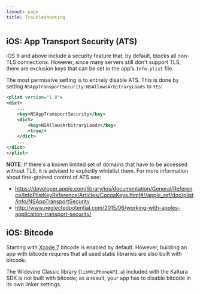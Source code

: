 ```yaml
---
layout: page
title: Troubleshooting
---
```


## iOS: App Transport Security (ATS)
iOS 9 and above include a security feature that, by default, blocks all non-TLS connections.
However, since many servers still don't support TLS, there are exclusion keys that can be set in the
app's `Info.plist` file.

The most permissive setting is to entirely disable ATS. This is done by setting
`NSAppTransportSecurity:NSAllowsArbitraryLoads` to `YES`:

```xml
<plist version="1.0">
<dict>
	...
	<key>NSAppTransportSecurity</key>
	<dict>
		<key>NSAllowsArbitraryLoads</key>
		<true/>
	</dict>
	...
</dict>
</plist>
```

**NOTE**: If there's a known limited set of domains that have to be accessed without TLS, it is advised to explicitly
whitelist them. For more information about fine-grained control of ATS see:
* https://developer.apple.com/library/ios/documentation/General/Reference/InfoPlistKeyReference/Articles/CocoaKeys.html#//apple_ref/doc/plist/info/NSAppTransportSecurity
* http://www.neglectedpotential.com/2015/06/working-with-apples-application-transport-security/

## iOS: Bitcode
Starting with [Xcode 7](https://developer.apple.com/library/ios/releasenotes/DeveloperTools/RN-Xcode/Chapters/xc7_release_notes.html)
bitcode is enabled by default. However, building an app with bitcode requires that all used static
libraries are also built with bitcode.

The Widevine Classic library (`libWViPhoneAPI.a`) included with the Kaltura SDK is not built with bitcode; as a result,
your app has to disable bitcode in its own linker settings.


